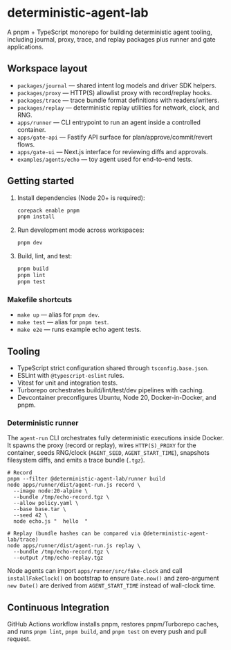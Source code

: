 # deterministic-agent-lab

A pnpm + TypeScript monorepo for building deterministic agent tooling, including journal, proxy, trace, and replay packages plus runner and gate applications.

## Workspace layout

- `packages/journal` — shared intent log models and driver SDK helpers.
- `packages/proxy` — HTTP(S) allowlist proxy with record/replay hooks.
- `packages/trace` — trace bundle format definitions with readers/writers.
- `packages/replay` — deterministic replay utilities for network, clock, and RNG.
- `apps/runner` — CLI entrypoint to run an agent inside a controlled container.
- `apps/gate-api` — Fastify API surface for plan/approve/commit/revert flows.
- `apps/gate-ui` — Next.js interface for reviewing diffs and approvals.
- `examples/agents/echo` — toy agent used for end-to-end tests.

## Getting started

1. Install dependencies (Node 20+ is required):

   ```bash
   corepack enable pnpm
   pnpm install
   ```

2. Run development mode across workspaces:

   ```bash
   pnpm dev
   ```

3. Build, lint, and test:

   ```bash
   pnpm build
   pnpm lint
   pnpm test
   ```

### Makefile shortcuts

- `make up` — alias for `pnpm dev`.
- `make test` — alias for `pnpm test`.
- `make e2e` — runs example echo agent tests.

## Tooling

- TypeScript strict configuration shared through `tsconfig.base.json`.
- ESLint with `@typescript-eslint` rules.
- Vitest for unit and integration tests.
- Turborepo orchestrates build/lint/test/dev pipelines with caching.
- Devcontainer preconfigures Ubuntu, Node 20, Docker-in-Docker, and pnpm.

### Deterministic runner

The `agent-run` CLI orchestrates fully deterministic executions inside Docker. It
spawns the proxy (record or replay), wires `HTTP(S)_PROXY` for the container,
seeds RNG/clock (`AGENT_SEED`, `AGENT_START_TIME`), snapshots filesystem diffs,
and emits a trace bundle (`.tgz`).

```
# Record
pnpm --filter @deterministic-agent-lab/runner build
node apps/runner/dist/agent-run.js record \
  --image node:20-alpine \
  --bundle /tmp/echo-record.tgz \
  --allow policy.yaml \
  --base base.tar \
  --seed 42 \
  node echo.js "  hello  "

# Replay (bundle hashes can be compared via @deterministic-agent-lab/trace)
node apps/runner/dist/agent-run.js replay \
  --bundle /tmp/echo-record.tgz \
  --output /tmp/echo-replay.tgz
```

Node agents can import `apps/runner/src/fake-clock` and call
`installFakeClock()` on bootstrap to ensure `Date.now()` and zero-argument
`new Date()` are derived from `AGENT_START_TIME` instead of wall-clock time.

## Continuous Integration

GitHub Actions workflow installs pnpm, restores pnpm/Turborepo caches, and runs `pnpm lint`, `pnpm build`, and `pnpm test` on every push and pull request.
